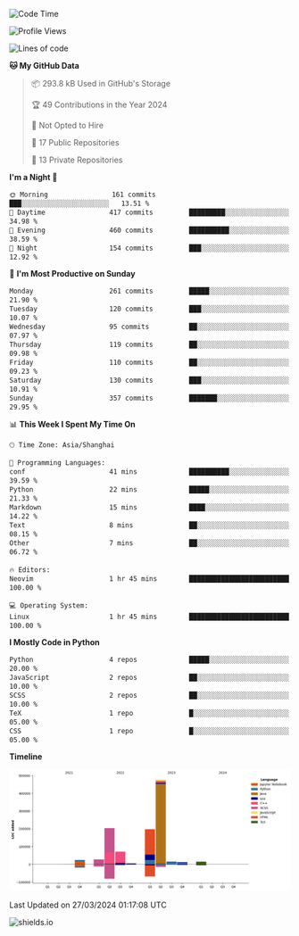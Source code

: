 <!--START_SECTION:waka-->
![Code Time](http://img.shields.io/badge/Code%20Time-394%20hrs%2058%20mins-blue)

![Profile Views](http://img.shields.io/badge/Profile%20Views-0-blue)

![Lines of code](https://img.shields.io/badge/From%20Hello%20World%20I%27ve%20Written-1.1%20million%20lines%20of%20code-blue)

**🐱 My GitHub Data** 

> 📦 293.8 kB Used in GitHub's Storage 
 > 
> 🏆 49 Contributions in the Year 2024
 > 
> 🚫 Not Opted to Hire
 > 
> 📜 17 Public Repositories 
 > 
> 🔑 13 Private Repositories 
 > 
**I'm a Night 🦉** 

```text
🌞 Morning                161 commits         ███░░░░░░░░░░░░░░░░░░░░░░   13.51 % 
🌆 Daytime                417 commits         █████████░░░░░░░░░░░░░░░░   34.98 % 
🌃 Evening                460 commits         ██████████░░░░░░░░░░░░░░░   38.59 % 
🌙 Night                  154 commits         ███░░░░░░░░░░░░░░░░░░░░░░   12.92 % 
```
📅 **I'm Most Productive on Sunday** 

```text
Monday                   261 commits         █████░░░░░░░░░░░░░░░░░░░░   21.90 % 
Tuesday                  120 commits         ███░░░░░░░░░░░░░░░░░░░░░░   10.07 % 
Wednesday                95 commits          ██░░░░░░░░░░░░░░░░░░░░░░░   07.97 % 
Thursday                 119 commits         ██░░░░░░░░░░░░░░░░░░░░░░░   09.98 % 
Friday                   110 commits         ██░░░░░░░░░░░░░░░░░░░░░░░   09.23 % 
Saturday                 130 commits         ███░░░░░░░░░░░░░░░░░░░░░░   10.91 % 
Sunday                   357 commits         ███████░░░░░░░░░░░░░░░░░░   29.95 % 
```


📊 **This Week I Spent My Time On** 

```text
🕑︎ Time Zone: Asia/Shanghai

💬 Programming Languages: 
conf                     41 mins             ██████████░░░░░░░░░░░░░░░   39.59 % 
Python                   22 mins             █████░░░░░░░░░░░░░░░░░░░░   21.33 % 
Markdown                 15 mins             ████░░░░░░░░░░░░░░░░░░░░░   14.22 % 
Text                     8 mins              ██░░░░░░░░░░░░░░░░░░░░░░░   08.15 % 
Other                    7 mins              ██░░░░░░░░░░░░░░░░░░░░░░░   06.72 % 

🔥 Editors: 
Neovim                   1 hr 45 mins        █████████████████████████   100.00 % 

💻 Operating System: 
Linux                    1 hr 45 mins        █████████████████████████   100.00 % 
```

**I Mostly Code in Python** 

```text
Python                   4 repos             █████░░░░░░░░░░░░░░░░░░░░   20.00 % 
JavaScript               2 repos             ██░░░░░░░░░░░░░░░░░░░░░░░   10.00 % 
SCSS                     2 repos             ██░░░░░░░░░░░░░░░░░░░░░░░   10.00 % 
TeX                      1 repo              █░░░░░░░░░░░░░░░░░░░░░░░░   05.00 % 
CSS                      1 repo              █░░░░░░░░░░░░░░░░░░░░░░░░   05.00 % 
```



**Timeline**

![Lines of Code chart](https://raw.githubusercontent.com/kopp4/kopp4/main/assets/bar_graph.png)


 Last Updated on 27/03/2024 01:17:08 UTC
<!--END_SECTION:waka-->
![shields.io](https://img.shields.io/github/commit-activity/w/kopp4/kopp4?color=g&label=abusing%20bot&style=flat-square)
